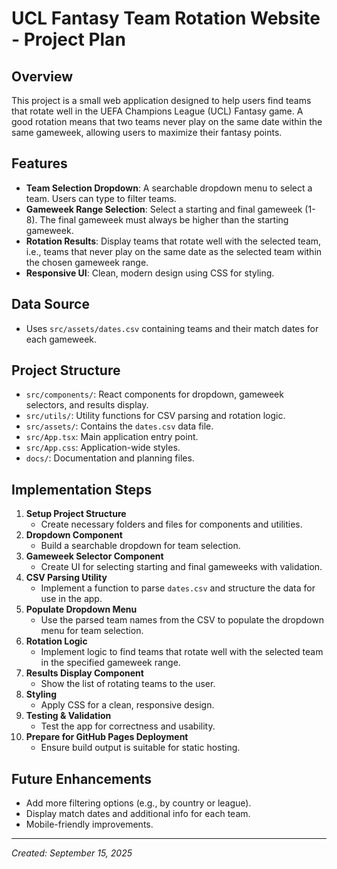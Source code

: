 # UCL Fantasy Team Rotation Website - Project Plan

## Overview
This project is a small web application designed to help users find teams that rotate well in the UEFA Champions League (UCL) Fantasy game. A good rotation means that two teams never play on the same date within the same gameweek, allowing users to maximize their fantasy points.

## Features
- **Team Selection Dropdown**: A searchable dropdown menu to select a team. Users can type to filter teams.
- **Gameweek Range Selection**: Select a starting and final gameweek (1-8). The final gameweek must always be higher than the starting gameweek.
- **Rotation Results**: Display teams that rotate well with the selected team, i.e., teams that never play on the same date as the selected team within the chosen gameweek range.
- **Responsive UI**: Clean, modern design using CSS for styling.

## Data Source
- Uses `src/assets/dates.csv` containing teams and their match dates for each gameweek.

## Project Structure
- `src/components/`: React components for dropdown, gameweek selectors, and results display.
- `src/utils/`: Utility functions for CSV parsing and rotation logic.
- `src/assets/`: Contains the `dates.csv` data file.
- `src/App.tsx`: Main application entry point.
- `src/App.css`: Application-wide styles.
- `docs/`: Documentation and planning files.

## Implementation Steps
1. **Setup Project Structure**
   - Create necessary folders and files for components and utilities.
2. **Dropdown Component**
   - Build a searchable dropdown for team selection.
3. **Gameweek Selector Component**
   - Create UI for selecting starting and final gameweeks with validation.
4. **CSV Parsing Utility**
   - Implement a function to parse `dates.csv` and structure the data for use in the app.
5. **Populate Dropdown Menu**
   - Use the parsed team names from the CSV to populate the dropdown menu for team selection.
6. **Rotation Logic**
   - Implement logic to find teams that rotate well with the selected team in the specified gameweek range.
6. **Results Display Component**
   - Show the list of rotating teams to the user.
7. **Styling**
   - Apply CSS for a clean, responsive design.
8. **Testing & Validation**
   - Test the app for correctness and usability.
9. **Prepare for GitHub Pages Deployment**
   - Ensure build output is suitable for static hosting.

## Future Enhancements
- Add more filtering options (e.g., by country or league).
- Display match dates and additional info for each team.
- Mobile-friendly improvements.

---
*Created: September 15, 2025*
